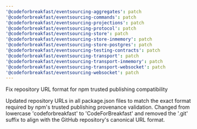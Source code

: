 ```yaml
---
'@codeforbreakfast/eventsourcing-aggregates': patch
'@codeforbreakfast/eventsourcing-commands': patch
'@codeforbreakfast/eventsourcing-projections': patch
'@codeforbreakfast/eventsourcing-protocol': patch
'@codeforbreakfast/eventsourcing-store': patch
'@codeforbreakfast/eventsourcing-store-inmemory': patch
'@codeforbreakfast/eventsourcing-store-postgres': patch
'@codeforbreakfast/eventsourcing-testing-contracts': patch
'@codeforbreakfast/eventsourcing-transport': patch
'@codeforbreakfast/eventsourcing-transport-inmemory': patch
'@codeforbreakfast/eventsourcing-transport-websocket': patch
'@codeforbreakfast/eventsourcing-websocket': patch
---
```


Fix repository URL format for npm trusted publishing compatibility

Updated repository URLs in all package.json files to match the exact format required by npm's trusted publishing provenance validation. Changed from lowercase 'codeforbreakfast' to 'CodeForBreakfast' and removed the '.git' suffix to align with the GitHub repository's canonical URL format.
